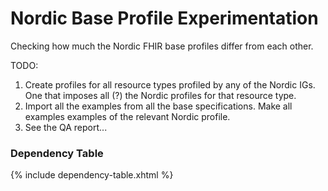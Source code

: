 # Nordic Base Profile Experimentation

Checking how much the Nordic FHIR base profiles differ from each other.


TODO:
1) Create profiles for all resource types profiled by any of the Nordic IGs.
   One that imposes all (?) the Nordic profiles for that resource type. 
2) Import all the examples from all the base specifications.
   Make all examples examples of the relevant Nordic profile.
3) See the QA report...

### Dependency Table

{% include dependency-table.xhtml %}